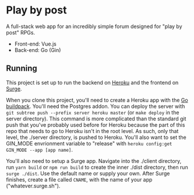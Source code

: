 # Play by post

A full-stack web app for an incredibly simple forum designed for "play by post" RPGs.

* Front-end: Vue.js
* Back-end: Go (Gin)

## Running

This project is set up to run the backend on [Heroku](https://heroku.com/) and the frontend on [Surge](http://surge.sh/).

When you clone this project, you'll need to create a Heroku app with the [Go buildpack](https://elements.heroku.com/buildpacks/heroku/heroku-buildpack-go).
You'll need the Postgres addon. You can deploy the server with `git subtree push --prefix server heroku master` (or `make deploy` in the server directory).
This command is more complicated than the standard git push that you've probably used before for Heroku because the part of this repo that needs to go to
Heroku isn't in the root level. As such, only that level, the ./server directory, is pushed to Heroku. You'll also want to set the GIN_MODE envrionment
variable to "release" with `heroku config:get GIN_MODE --app [app name]`.

You'll also need to setup a Surge app. Navigate into the ./client directory, run `yarn build` or `npm run build` to create the inner ./dist directory, then run
`surge ./dist`. Use the default name or supply your own. After Surge finishes, create a file called `CNAME`, with the name of your app ("whatever.surge.sh").
